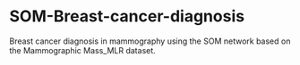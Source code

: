 # SOM-Breast-cancer-diagnosis
Breast cancer diagnosis in mammography using the SOM network based on the Mammographic Mass_MLR dataset.

